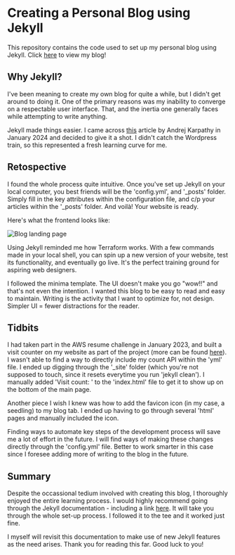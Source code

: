 # Creating a Personal Blog using Jekyll

This repository contains the code used to set up my personal blog using Jekyll. Click [here](https://kausarpatherya.com/) to view my blog!

## Why Jekyll?

I've been meaning to create my own blog for quite a while, but I didn't get around to doing it. One of the primary reasons was my inability to converge on a respectable user interface. That, and the inertia one generally faces while attempting to write anything.

Jekyll made things easier. I came across [this](https://karpathy.github.io/2014/07/01/switching-to-jekyll/) article by Andrej Karpathy in January 2024 and decided to give it a shot. I didn't catch the Wordpress train, so this represented a fresh learning curve for me.

## Retospective

I found the whole process quite intuitive. Once you've set up Jekyll on your local computer, you best friends will be the 'config.yml', and '_posts' folder. Simply fill in the key attributes within the configuration file, and c/p your articles within the '_posts' folder. And voilà! Your website is ready.

Here's what the frontend looks like:

![Blog landing page](../blog-landing-page.PNG)

Using Jekyll reminded me how Terraform works. With a few commands made in your local shell, you can spin up a new version of your website, test its functionality, and eventually go live. It's the perfect training ground for aspiring web designers.

I followed the minima template. The UI doesn't make you go "wow!!" and that's not even the intention. I wanted this blog to be easy to read and easy to maintain. Writing is the activity that I want to optimize for, not design. Simpler UI = fewer distractions for the reader.

## Tidbits

I had taken part in the AWS resume challenge in January 2023, and built a visit counter on my website as part of the project (more can be found [here](https://github.com/kpath1999/resume-frontend)). I wasn't able to find a way to directly include my count API within the 'yml' file. I ended up digging through the '_site' folder (which you're not supposed to touch, since it resets everytime you run 'jekyll clean'). I manually added 'Visit count: <span class="visits"></span>' to the 'index.html' file to get it to show up on the bottom of the main page.

Another piece I wish I knew was how to add the favicon icon (in my case, a seedling) to my blog tab. I ended up having to go through several 'html' pages and manually included the icon.

Finding ways to automate key steps of the development process will save me a lot of effort in the future. I will find ways of making these changes directly through the 'config.yml' file. Better to work smarter in this case since I foresee adding more of writing to the blog in the future.

## Summary

Despite the occassional tedium involved with creating this blog, I thoroughly enjoyed the entire learning process. I would highly recommend going through the Jekyll documentation - including a link [here](https://jekyllrb.com/docs/themes/). It will take you through the whole set-up process. I followed it to the tee and it worked just fine.

I myself will revisit this documentation to make use of new Jekyll features as the need arises. Thank you for reading this far. Good luck to you!